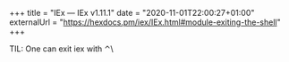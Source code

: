 +++
title = "IEx — IEx v1.11.1"
date = "2020-11-01T22:00:27+01:00"
externalUrl = "https://hexdocs.pm/iex/IEx.html#module-exiting-the-shell"
+++

TIL: One can exit iex with ⌃\